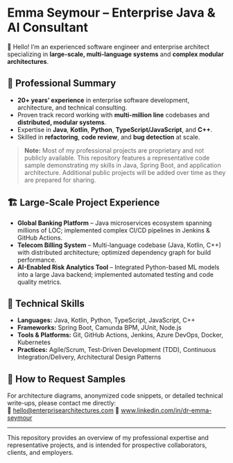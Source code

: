 # Emma Seymour – Enterprise Java & AI Consultant

👋 Hello! I’m an experienced software engineer and enterprise architect specializing in **large-scale, multi-language systems** and **complex modular architectures**.

## 📌 Professional Summary
- **20+ years’ experience** in enterprise software development, architecture, and technical consulting.
- Proven track record working with **multi-million line** codebases and **distributed, modular systems**.
- Expertise in **Java**, **Kotlin**, **Python**, **TypeScript/JavaScript**, and **C++**.
- Skilled in **refactoring**, **code review**, and **bug detection** at scale.

> **Note:** Most of my professional projects are proprietary and not publicly available. This repository features a representative code sample demonstrating my skills in Java, Spring Boot, and application architecture. Additional public projects will be added over time as they are prepared for sharing.

## 🏗 Large-Scale Project Experience

- **Global Banking Platform** – Java microservices ecosystem spanning millions of LOC; implemented complex CI/CD pipelines in Jenkins & GitHub Actions.
- **Telecom Billing System** – Multi-language codebase (Java, Kotlin, C++) with distributed architecture; optimized dependency graph for build performance.
- **AI-Enabled Risk Analytics Tool** – Integrated Python-based ML models into a large Java backend; implemented automated testing and code quality metrics.

## 🔧 Technical Skills
- **Languages:** Java, Kotlin, Python, TypeScript, JavaScript, C++
- **Frameworks:** Spring Boot, Camunda BPM, JUnit, Node.js
- **Tools & Platforms:** Git, GitHub Actions, Jenkins, Azure DevOps, Docker, Kubernetes
- **Practices:** Agile/Scrum, Test-Driven Development (TDD), Continuous Integration/Delivery, Architectural Design Patterns

## 📂 How to Request Samples
For architecture diagrams, anonymized code snippets, or detailed technical write-ups, please contact me directly:  
📧 hello@enterprisearchitectures.com
🔗 www.linkedin.com/in/dr-emma-seymour

---
This repository provides an overview of my professional expertise and representative projects, and is intended for prospective collaborators, clients, and employers.
